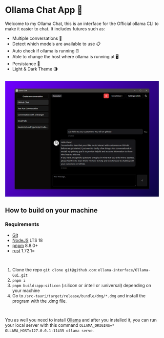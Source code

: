 # Ollama Chat App 🐐

Welcome to my Ollama Chat, this is an interface for the Official ollama CLI to make it easier to chat. It includes futures such as:

- Multiple conversations 💬
- Detect which models are available to use 📋
- Auto check if ollama is running ⏰
- Able to change the host where ollama is running at 🖥️
- Persistance 📀
- Light & Dark Theme 🌗

<br />

<img src="./.github/docs/preview-1.png" />

<br />

## How to build on your machine

### Requirements

- [Git](https://git-scm.com/)
- [NodeJS](https://nodejs.org/en) LTS 18
- [pnpm](https://pnpm.io/) 8.8.0+
- [rust](https://www.rust-lang.org/) 1.72.1=

<br />

1.  Clone the repo `git clone git@github.com:ollama-interface/Ollama-Gui.git`
2.  `pnpm i`
3.  `pnpm build:app:silicon` (:silicon or :intell or :universal) depending on your machine
4.  Go to `/src-tauri/target/release/bundle/dmg/*.dmg` and install the program with the .dmg file.

<br />

You as well you need to install [Ollama](https://ollama.ai) and after you installed it, you can run your local server with this command `OLLAMA_ORIGINS=* OLLAMA_HOST=127.0.0.1:11435 ollama serve`.

